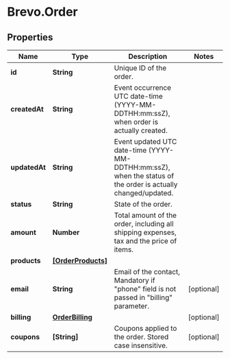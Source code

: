 # Brevo.Order

## Properties
Name | Type | Description | Notes
------------ | ------------- | ------------- | -------------
**id** | **String** | Unique ID of the order. | 
**createdAt** | **String** | Event occurrence UTC date-time (YYYY-MM-DDTHH:mm:ssZ), when order is actually created. | 
**updatedAt** | **String** | Event updated UTC date-time (YYYY-MM-DDTHH:mm:ssZ), when the status of the order is actually changed/updated. | 
**status** | **String** | State of the order. | 
**amount** | **Number** | Total amount of the order, including all shipping expenses, tax and the price of items. | 
**products** | [**[OrderProducts]**](OrderProducts.md) |  | 
**email** | **String** | Email of the contact, Mandatory if \"phone\" field is not passed in \"billing\" parameter. | [optional] 
**billing** | [**OrderBilling**](OrderBilling.md) |  | [optional] 
**coupons** | **[String]** | Coupons applied to the order. Stored case insensitive. | [optional] 


